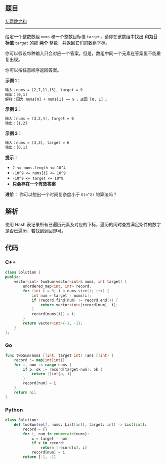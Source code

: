 ## 题目

[1. 两数之和](https://leetcode.cn/problems/two-sum/)

---

给定一个整数数组 `nums` 和一个整数目标值 `target`，请你在该数组中找出 **和为目标值** *`target`*  的那 **两个** 整数，并返回它们的数组下标。

你可以假设每种输入只会对应一个答案。但是，数组中同一个元素在答案里不能重复出现。

你可以按任意顺序返回答案。

**示例 1：**

```txt
输入：nums = [2,7,11,15], target = 9
输出：[0,1]
解释：因为 nums[0] + nums[1] == 9 ，返回 [0, 1] 。
```

**示例 2：**

```txt
输入：nums = [3,2,4], target = 6
输出：[1,2]
```

**示例 3：**

```txt
输入：nums = [3,3], target = 6
输出：[0,1]
```

**提示：**

- `2 <= nums.length <= 10^4`
- `-10^9 <= nums[i] <= 10^9`
- `-10^9 <= target <= 10^9`
- **只会存在一个有效答案**

**进阶：** 你可以想出一个时间复杂度小于 `O(n^2)` 的算法吗？

## 解析

使用 Hash 表记录所有已遍历元素及对应的下标，遍历的同时查找满足条件的数字是否已遍历，若找到返回即可。

## 代码

### C++

```cpp
class Solution {
public:
    vector<int> twoSum(vector<int>& nums, int target) {
        unordered_map<int, int> record;
        for (int i = 0; i < nums.size(); i++) {
            int num = target - nums[i];
            if (record.find(num) != record.end()) {
                return vector<int>{record[num], i};
            }
            record[nums[i]] = i;
        }
        return vector<int>{-1, -1};
    }
};
```

### Go

```go
func twoSum(nums []int, target int) (ans []int) {
    record := map[int]int{}
    for i, num := range nums {
        if p, ok := record[target-num]; ok {
            return []int{p, i}
        }
        record[num] = i
    }
    return nil
}
```

### Python

```python
class Solution:
    def twoSum(self, nums: List[int], target: int) -> List[int]:
        record = {}
        for i, num in enumerate(nums):
            x = target - num
            if x in record:
                return [record[x], i]
            record[num] = i
        return [-1, -1]
```